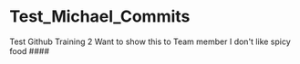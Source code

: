 # Test_Michael_Commits
Test Github Training 2
Want to show this to Team member
I don't like spicy food ####
